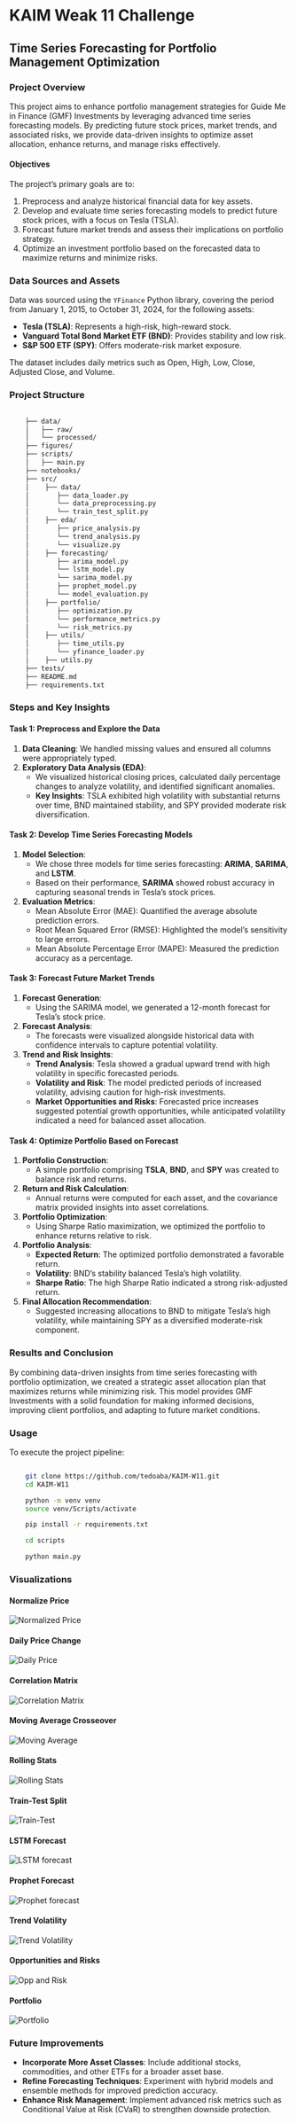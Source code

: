 # KAIM Weak 11 Challenge

## Time Series Forecasting for Portfolio Management Optimization

### Project Overview
This project aims to enhance portfolio management strategies for Guide Me in Finance (GMF) Investments by leveraging advanced time series forecasting models. By predicting future stock prices, market trends, and associated risks, we provide data-driven insights to optimize asset allocation, enhance returns, and manage risks effectively.

#### Objectives
The project’s primary goals are to:
1. Preprocess and analyze historical financial data for key assets.
2. Develop and evaluate time series forecasting models to predict future stock prices, with a focus on Tesla (TSLA).
3. Forecast future market trends and assess their implications on portfolio strategy.
4. Optimize an investment portfolio based on the forecasted data to maximize returns and minimize risks.

### Data Sources and Assets
Data was sourced using the `YFinance` Python library, covering the period from January 1, 2015, to October 31, 2024, for the following assets:
- **Tesla (TSLA)**: Represents a high-risk, high-reward stock.
- **Vanguard Total Bond Market ETF (BND)**: Provides stability and low risk.
- **S&P 500 ETF (SPY)**: Offers moderate-risk market exposure.

The dataset includes daily metrics such as Open, High, Low, Close, Adjusted Close, and Volume.

### Project Structure

```bash

    ├── data/
    │   ├── raw/                 
    │   └── processed/
    ├── figures/
    ├── scripts/
    │   ├── main.py                 
    ├── notebooks/
    ├── src/
    │    ├── data/
    │       ├── data_loader.py                 
    │       └── data_preprocessing.py
    │       └── train_test_split.py
    │    ├── eda/
    │       ├── price_analysis.py                 
    │       └── trend_analysis.py
    │       └── visualize.py
    │    ├── forecasting/
    │       ├── arima_model.py                 
    │       └── lstm_model.py
    │       └── sarima_model.py
    │       ├── prophet_model.py                 
    │       └── model_evaluation.py
    │    ├── portfolio/
    │       ├── optimization.py                 
    │       └── performance_metrics.py
    │       └── risk_metrics.py
    │    ├── utils/
    │       ├── time_utils.py                 
    │       └── yfinance_loader.py
    │    ├── utils.py
    ├── tests/    
    ├── README.md                
    ├── requirements.txt  

```

### Steps and Key Insights

#### Task 1: Preprocess and Explore the Data
1. **Data Cleaning**: We handled missing values and ensured all columns were appropriately typed.
2. **Exploratory Data Analysis (EDA)**: 
   - We visualized historical closing prices, calculated daily percentage changes to analyze volatility, and identified significant anomalies.
   - **Key Insights**: TSLA exhibited high volatility with substantial returns over time, BND maintained stability, and SPY provided moderate risk diversification.

#### Task 2: Develop Time Series Forecasting Models
1. **Model Selection**:
   - We chose three models for time series forecasting: **ARIMA**, **SARIMA**, and **LSTM**.
   - Based on their performance, **SARIMA** showed robust accuracy in capturing seasonal trends in Tesla’s stock prices.
2. **Evaluation Metrics**:
   - Mean Absolute Error (MAE): Quantified the average absolute prediction errors.
   - Root Mean Squared Error (RMSE): Highlighted the model’s sensitivity to large errors.
   - Mean Absolute Percentage Error (MAPE): Measured the prediction accuracy as a percentage.

#### Task 3: Forecast Future Market Trends
1. **Forecast Generation**:
   - Using the SARIMA model, we generated a 12-month forecast for Tesla’s stock price.
2. **Forecast Analysis**:
   - The forecasts were visualized alongside historical data with confidence intervals to capture potential volatility.
3. **Trend and Risk Insights**:
   - **Trend Analysis**: Tesla showed a gradual upward trend with high volatility in specific forecasted periods.
   - **Volatility and Risk**: The model predicted periods of increased volatility, advising caution for high-risk investments.
   - **Market Opportunities and Risks**: Forecasted price increases suggested potential growth opportunities, while anticipated volatility indicated a need for balanced asset allocation.

#### Task 4: Optimize Portfolio Based on Forecast
1. **Portfolio Construction**:
   - A simple portfolio comprising **TSLA**, **BND**, and **SPY** was created to balance risk and returns.
2. **Return and Risk Calculation**:
   - Annual returns were computed for each asset, and the covariance matrix provided insights into asset correlations.
3. **Portfolio Optimization**:
   - Using Sharpe Ratio maximization, we optimized the portfolio to enhance returns relative to risk.
4. **Portfolio Analysis**:
   - **Expected Return**: The optimized portfolio demonstrated a favorable return.
   - **Volatility**: BND’s stability balanced Tesla’s high volatility.
   - **Sharpe Ratio**: The high Sharpe Ratio indicated a strong risk-adjusted return.
5. **Final Allocation Recommendation**:
   - Suggested increasing allocations to BND to mitigate Tesla’s high volatility, while maintaining SPY as a diversified moderate-risk component.

### Results and Conclusion
By combining data-driven insights from time series forecasting with portfolio optimization, we created a strategic asset allocation plan that maximizes returns while minimizing risk. This model provides GMF Investments with a solid foundation for making informed decisions, improving client portfolios, and adapting to future market conditions.

### Usage
To execute the project pipeline:

```bash

    git clone https://github.com/tedoaba/KAIM-W11.git
    cd KAIM-W11

    python -m venv venv
    source venv/Scripts/activate

    pip install -r requirements.txt

    cd scripts

    python main.py

```

### Visualizations

#### Normalize Price

![Normalized Price](figures/normalized_price.png)

#### Daily Price Change 

![Daily Price](figures/daily_percentage_change.png)

#### Correlation Matrix

![Correlation Matrix](figures/correlation_matrix.png)

#### Moving Average Crosseover

![Moving Average](figures/moving_average_crossover.png)

#### Rolling Stats

![Rolling Stats](figures/rolling_stats.png)

#### Train-Test Split

![Train-Test](figures/train_test_split.png)

#### LSTM Forecast

![LSTM forecast](figures/forecast.png)

#### Prophet Forecast

![Prophet forecast](figures/forecast_prophet.png)

#### Trend Volatility

![Trend Volatility](figures/trend_volatility.png)

#### Opportunities and Risks

![Opp and Risk](figures/opportunities_and_risks.png)

#### Portfolio

![Portfolio](figures/portfolio.png)


### Future Improvements
- **Incorporate More Asset Classes**: Include additional stocks, commodities, and other ETFs for a broader asset base.
- **Refine Forecasting Techniques**: Experiment with hybrid models and ensemble methods for improved prediction accuracy.
- **Enhance Risk Management**: Implement advanced risk metrics such as Conditional Value at Risk (CVaR) to strengthen downside protection.

